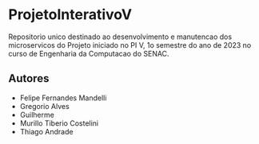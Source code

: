 # ProjetoInterativoV

Repositorio unico destinado ao desenvolvimento e manutencao dos microservicos do Projeto iniciado no PI V, 1o semestre do ano de 2023 no curso de Engenharia da Computacao do SENAC.

## Autores

* Felipe Fernandes Mandelli
* Gregorio Alves
* Guilherme
* Murillo Tiberio Costelini
* Thiago Andrade
